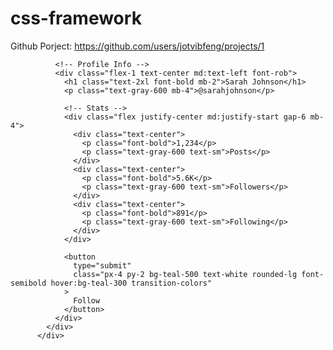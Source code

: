 # css-framework

Github Porject: https://github.com/users/jotvibfeng/projects/1

  <div
            class="bg-white w-90 rounded-lg shadow-md p-4 xs:relative left-2 sm:left-1 mb-6 md:left-1 xl:left-1"
          >
            <div class="flex flex-col md:flex-row items-center gap-6">
              <div class="relative"></div>

              <!-- Profile Info -->
              <div class="flex-1 text-center md:text-left font-rob">
                <h1 class="text-2xl font-bold mb-2">Sarah Johnson</h1>
                <p class="text-gray-600 mb-4">@sarahjohnson</p>

                <!-- Stats -->
                <div class="flex justify-center md:justify-start gap-6 mb-4">
                  <div class="text-center">
                    <p class="font-bold">1,234</p>
                    <p class="text-gray-600 text-sm">Posts</p>
                  </div>
                  <div class="text-center">
                    <p class="font-bold">5.6K</p>
                    <p class="text-gray-600 text-sm">Followers</p>
                  </div>
                  <div class="text-center">
                    <p class="font-bold">891</p>
                    <p class="text-gray-600 text-sm">Following</p>
                  </div>
                </div>

                <button
                  type="submit"
                  class="px-4 py-2 bg-teal-500 text-white rounded-lg font-semibold hover:bg-teal-300 transition-colors"
                >
                  Follow
                </button>
              </div>
            </div>
          </div>
